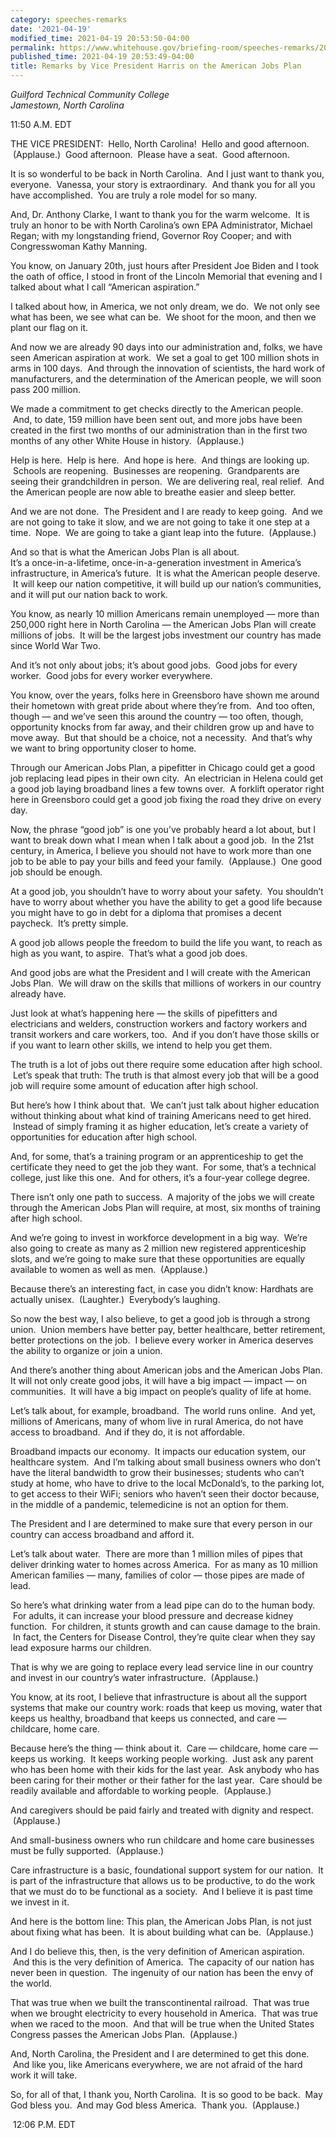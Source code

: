 ```yaml
---
category: speeches-remarks
date: '2021-04-19'
modified_time: 2021-04-19 20:53:50-04:00
permalink: https://www.whitehouse.gov/briefing-room/speeches-remarks/2021/04/19/remarks-by-vice-president-harris-on-the-american-jobs-plan/
published_time: 2021-04-19 20:53:49-04:00
title: Remarks by Vice President Harris on the American Jobs Plan
---
```

 
*Guilford Technical Community College  
Jamestown, North Carolina*

11:50 A.M. EDT  
  
THE VICE PRESIDENT:  Hello, North Carolina!  Hello and good afternoon.
 (Applause.)  Good afternoon.  Please have a seat.  Good afternoon.    
  
It is so wonderful to be back in North Carolina.  And I just want to
thank you, everyone.  Vanessa, your story is extraordinary.  And thank
you for all you have accomplished.  You are truly a role model for so
many.    
  
And, Dr. Anthony Clarke, I want to thank you for the warm welcome.  It
is truly an honor to be with North Carolina’s own EPA Administrator,
Michael Regan; with my longstanding friend, Governor Roy Cooper; and
with Congresswoman Kathy Manning.  
  
You know, on January 20th, just hours after President Joe Biden and I
took the oath of office, I stood in front of the Lincoln Memorial that
evening and I talked about what I call “American aspiration.”  
  
I talked about how, in America, we not only dream, we do.  We not only
see what has been, we see what can be.  We shoot for the moon, and then
we plant our flag on it.    
  
And now we are already 90 days into our administration and, folks, we
have seen American aspiration at work.  We set a goal to get 100 million
shots in arms in 100 days.  And through the innovation of scientists,
the hard work of manufacturers, and the determination of the American
people, we will soon pass 200 million.  
  
We made a commitment to get checks directly to the American people.
 And, to date, 159 million have been sent out, and more jobs have been
created in the first two months of our administration than in the first
two months of any other White House in history.  (Applause.)   
  
Help is here.  Help is here.  And hope is here.  And things are looking
up.  Schools are reopening.  Businesses are reopening.  Grandparents are
seeing their grandchildren in person.  We are delivering real, real
relief.  And the American people are now able to breathe easier and
sleep better.    
  
And we are not done.  The President and I are ready to keep going.  And
we are not going to take it slow, and we are not going to take it one
step at a time.  Nope.  We are going to take a giant leap into the
future.  (Applause.)    
  
And so that is what the American Jobs Plan is all about.  
It’s a once-in-a-lifetime, once-in-a-generation investment in America’s
infrastructure, in America’s future.  It is what the American people
deserve.  It will keep our nation competitive, it will build up our
nation’s communities, and it will put our nation back to work.  
  
You know, as nearly 10 million Americans remain unemployed — more than
250,000 right here in North Carolina — the American Jobs Plan will
create millions of jobs.  It will be the largest jobs investment our
country has made since World War Two.   
  
And it’s not only about jobs; it’s about good jobs.  Good jobs for every
worker.  Good jobs for every worker everywhere.  
  
You know, over the years, folks here in Greensboro have shown me around
their hometown with great pride about where they’re from.  And too
often, though — and we’ve seen this around the country — too often,
though, opportunity knocks from far away, and their children grow up and
have to move away.  But that should be a choice, not a necessity.  And
that’s why we want to bring opportunity closer to home.    
  
Through our American Jobs Plan, a pipefitter in Chicago could get a good
job replacing lead pipes in their own city.  An electrician in Helena
could get a good job laying broadband lines a few towns over.  A
forklift operator right here in Greensboro could get a good job fixing
the road they drive on every day.   
  
Now, the phrase “good job” is one you’ve probably heard a lot about, but
I want to break down what I mean when I talk about a good job.  In the
21st century, in America, I believe you should not have to work more
than one job to be able to pay your bills and feed your family.
 (Applause.)  One good job should be enough.   
  
At a good job, you shouldn’t have to worry about your safety.  You
shouldn’t have to worry about whether you have the ability to get a good
life because you might have to go in debt for a diploma that promises a
decent paycheck.  It’s pretty simple.   
  
A good job allows people the freedom to build the life you want, to
reach as high as you want, to aspire.  That’s what a good job does.    
  
And good jobs are what the President and I will create with the American
Jobs Plan.  We will draw on the skills that millions of workers in our
country already have.    
  
Just look at what’s happening here — the skills of pipefitters and
electricians and welders, construction workers and factory workers and
transit workers and care workers, too.  And if you don’t have those
skills or if you want to learn other skills, we intend to help you get
them.   
  
The truth is a lot of jobs out there require some education after high
school.  Let’s speak that truth: The truth is that almost every job that
will be a good job will require some amount of education after high
school.   
  
But here’s how I think about that.  We can’t just talk about higher
education without thinking about what kind of training Americans need to
get hired.  Instead of simply framing it as higher education, let’s
create a variety of opportunities for education after high school.   
  
And, for some, that’s a training program or an apprenticeship to get the
certificate they need to get the job they want.  For some, that’s a
technical college, just like this one.  And for others, it’s a four-year
college degree.   
  
There isn’t only one path to success.  A majority of the jobs we will
create through the American Jobs Plan will require, at most, six months
of training after high school.   
  
And we’re going to invest in workforce development in a big way.  We’re
also going to create as many as 2 million new registered apprenticeship
slots, and we’re going to make sure that these opportunities are equally
available to women as well as men.  (Applause.)   
  
Because there’s an interesting fact, in case you didn’t know: Hardhats
are actually unisex.  (Laughter.)  Everybody’s laughing.   
  
So now the best way, I also believe, to get a good job is through a
strong union.  Union members have better pay, better healthcare, better
retirement, better protections on the job.  I believe every worker in
America deserves the ability to organize or join a union.   
  
And there’s another thing about American jobs and the American Jobs
Plan. It will not only create good jobs, it will have a big impact —
impact — on communities.  It will have a big impact on people’s quality
of life at home.   
  
Let’s talk about, for example, broadband.  The world runs online.  And
yet, millions of Americans, many of whom live in rural America, do not
have access to broadband.  And if they do, it is not affordable.    
  
Broadband impacts our economy.  It impacts our education system, our
healthcare system.  And I’m talking about small business owners who
don’t have the literal bandwidth to grow their businesses; students who
can’t study at home, who have to drive to the local McDonald’s, to the
parking lot, to get access to their WiFi; seniors who haven’t seen their
doctor because, in the middle of a pandemic, telemedicine is not an
option for them.    
  
The President and I are determined to make sure that every person in our
country can access broadband and afford it.    
  
Let’s talk about water.  There are more than 1 million miles of pipes
that deliver drinking water to homes across America.  For as many as 10
million American families — many, families of color — those pipes are
made of lead.    
  
So here’s what drinking water from a lead pipe can do to the human body.
 For adults, it can increase your blood pressure and decrease kidney
function.  For children, it stunts growth and can cause damage to the
brain.  In fact, the Centers for Disease Control, they’re quite clear
when they say lead exposure harms our children.    
  
That is why we are going to replace every lead service line in our
country and invest in our country’s water infrastructure.  (Applause.)  
  
You know, at its root, I believe that infrastructure is about all the
support systems that make our country work: roads that keep us moving,
water that keeps us healthy, broadband that keeps us connected, and care
— childcare, home care.   
  
Because here’s the thing — think about it.  Care — childcare, home care
— keeps us working.  It keeps working people working.  Just ask any
parent who has been home with their kids for the last year.  Ask anybody
who has been caring for their mother or their father for the last year.
 Care should be readily available and affordable to working people.
 (Applause.)  
  
And caregivers should be paid fairly and treated with dignity and
respect.  (Applause.)   
  
And small-business owners who run childcare and home care businesses
must be fully supported.  (Applause.)   
  
Care infrastructure is a basic, foundational support system for our
nation.  It is part of the infrastructure that allows us to be
productive, to do the work that we must do to be functional as a
society.  And I believe it is past time we invest in it.    
  
And here is the bottom line: This plan, the American Jobs Plan, is not
just about fixing what has been.  It is about building what can be.
 (Applause.)  
  
And I do believe this, then, is the very definition of American
aspiration.  And this is the very definition of America.  The capacity
of our nation has never been in question.  The ingenuity of our nation
has been the envy of the world.    
  
That was true when we built the transcontinental railroad.  That was
true when we brought electricity to every household in America.  That
was true when we raced to the moon.  And that will be true when the
United States Congress passes the American Jobs Plan.  (Applause.)  
  
And, North Carolina, the President and I are determined to get this
done.  And like you, like Americans everywhere, we are not afraid of the
hard work it will take.    
  
So, for all of that, I thank you, North Carolina.  It is so good to be
back.  May God bless you.  And may God bless America.  Thank you.
 (Applause.)  
  
 12:06 P.M. EDT
